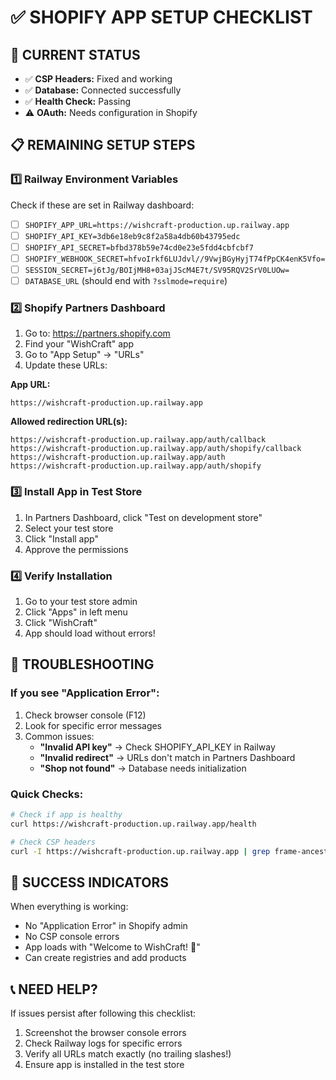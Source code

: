 # ✅ SHOPIFY APP SETUP CHECKLIST

## 🎯 CURRENT STATUS
- ✅ **CSP Headers:** Fixed and working
- ✅ **Database:** Connected successfully  
- ✅ **Health Check:** Passing
- ⚠️ **OAuth:** Needs configuration in Shopify

## 📋 REMAINING SETUP STEPS

### 1️⃣ **Railway Environment Variables**
Check if these are set in Railway dashboard:
- [ ] `SHOPIFY_APP_URL=https://wishcraft-production.up.railway.app`
- [ ] `SHOPIFY_API_KEY=3db6e18eb9c8f2a58a4db60b43795edc`
- [ ] `SHOPIFY_API_SECRET=bfbd378b59e74cd0e23e5fdd4cbfcbf7`
- [ ] `SHOPIFY_WEBHOOK_SECRET=hfvoIrkf6LUJdvl//9VwjBGyHyjT74fPpCK4enK5Vfo=`
- [ ] `SESSION_SECRET=j6tJg/BOIjMH8+03ajJScM4E7t/SV95RQV2SrV0LUOw=`
- [ ] `DATABASE_URL` (should end with `?sslmode=require`)

### 2️⃣ **Shopify Partners Dashboard**
1. Go to: https://partners.shopify.com
2. Find your "WishCraft" app
3. Go to "App Setup" → "URLs"
4. Update these URLs:

**App URL:**
```
https://wishcraft-production.up.railway.app
```

**Allowed redirection URL(s):**
```
https://wishcraft-production.up.railway.app/auth/callback
https://wishcraft-production.up.railway.app/auth/shopify/callback
https://wishcraft-production.up.railway.app/auth
https://wishcraft-production.up.railway.app/auth/shopify
```

### 3️⃣ **Install App in Test Store**
1. In Partners Dashboard, click "Test on development store"
2. Select your test store
3. Click "Install app"
4. Approve the permissions

### 4️⃣ **Verify Installation**
1. Go to your test store admin
2. Click "Apps" in left menu
3. Click "WishCraft"
4. App should load without errors!

## 🧪 TROUBLESHOOTING

### If you see "Application Error":
1. Check browser console (F12)
2. Look for specific error messages
3. Common issues:
   - **"Invalid API key"** → Check SHOPIFY_API_KEY in Railway
   - **"Invalid redirect"** → URLs don't match in Partners Dashboard
   - **"Shop not found"** → Database needs initialization

### Quick Checks:
```bash
# Check if app is healthy
curl https://wishcraft-production.up.railway.app/health

# Check CSP headers
curl -I https://wishcraft-production.up.railway.app | grep frame-ancestors
```

## 🎉 SUCCESS INDICATORS
When everything is working:
- No "Application Error" in Shopify admin
- No CSP console errors
- App loads with "Welcome to WishCraft! 🎁"
- Can create registries and add products

## 📞 NEED HELP?
If issues persist after following this checklist:
1. Screenshot the browser console errors
2. Check Railway logs for specific errors
3. Verify all URLs match exactly (no trailing slashes!)
4. Ensure app is installed in the test store
